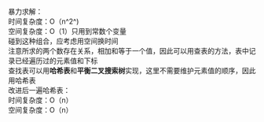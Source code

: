 暴力求解：  
时间复杂度：O（n^2^)  
空间复杂度：O（1）只用到常数个变量  
碰到这种组合，应考虑用空间换时间  
注意所求的两个数存在关系，相加和等于一个值，因此可以用查表的方法，表中记录已经遍历过的元素值和下标  
查找表可以用**哈希表**和**平衡二叉搜索树**实现，这里不需要维护元素值的顺序，因此用哈希表  
改进后一遍哈希表：  
时间复杂度：O（n）  
空间复杂度：O（n）  
